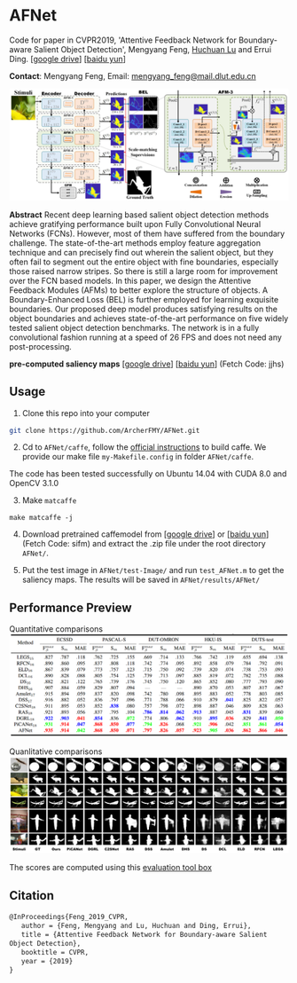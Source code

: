 # AFNet
Code for paper in CVPR2019, 'Attentive Feedback Network for Boundary-aware Salient Object Detection', Mengyang Feng, [Huchuan Lu](http://ice.dlut.edu.cn/lu/publications.html) and Errui Ding. [[google drive](https://drive.google.com/open?id=1EVZR8cNGUv3zb7JtR1fxbXZ8lp5mbgWe)] [[baidu yun](https://pan.baidu.com/s/1n-dRVC4sLWCmhhD5bnVXqg
)]

__Contact__:  Mengyang Feng, Email: mengyang_feng@mail.dlut.edu.cn

![AFNet pipline](https://github.com/ArcherFMY/AFNet/blob/master/figures/pipeline.png "pipline")

__Abstract__
Recent deep learning based salient object detection methods achieve gratifying performance built upon Fully Convolutional Neural Networks (FCNs). However, most of them have suffered from the boundary challenge. The state-of-the-art methods employ feature aggregation technique and can precisely find out wherein the salient object, but they often fail to segment out the entire object with fine boundaries, especially those raised narrow stripes. So there is still a large room for improvement over the FCN based models. In this paper, we design the Attentive Feedback Modules (AFMs) to better explore the structure of objects. A Boundary-Enhanced Loss (BEL) is further employed for learning exquisite boundaries. Our proposed deep model produces satisfying results on the object boundaries and achieves state-of-the-art performance on five widely tested salient object detection benchmarks. The network is in a fully convolutional fashion running at a speed of 26 FPS and does not need any post-processing.

__pre-computed saliency maps__ [[google drive](https://drive.google.com/file/d/1DztECdE-9HdpCll-XCUQUnkg5ul822P5/view?usp=sharing)] [[baidu yun](https://pan.baidu.com/s/1ywXgqq7yLcupr9o2RzRkgg)] (Fetch Code: jjhs)
## Usage
1. Clone this repo into your computer
```bash
git clone https://github.com/ArcherFMY/AFNet.git
```
2. Cd to `AFNet/caffe`, follow the [official instructions](http://caffe.berkeleyvision.org/installation.html) to build caffe. We provide our make file `my-Makefile.config` in folder `AFNet/caffe`.

The code has been tested successfully on Ubuntu 14.04 with CUDA 8.0 and OpenCV 3.1.0

3. Make `matcaffe`
```
make matcaffe -j
```

4. Download pretrained caffemodel from [[google drive](https://drive.google.com/file/d/1It3Cb4B93enKYXc8hq1E5tdWrqne2eFo/view?usp=sharing)] or [[baidu yun](https://pan.baidu.com/s/1DkAM0om90XCKGlmPoi_Lzg)] (Fetch Code: sifm) and extract the .zip file under the root directory `AFNet/`. 

5. Put the test image in `AFNet/test-Image/` and run `test_AFNet.m` to get the saliency maps. The results will be saved in `AFNet/results/AFNet/`

## Performance Preview
Quantitative comparisons
![table2](https://github.com/ArcherFMY/AFNet/blob/master/figures/table2.png "table2")

Quanlitative comparisons
![fig5](https://github.com/ArcherFMY/AFNet/blob/master/figures/fig5.png "fig5")

The scores are computed using this [evaluation tool box](https://github.com/ArcherFMY/sal_eval_toolbox)

## Citation
```
@InProceedings{Feng_2019_CVPR,
   author = {Feng, Mengyang and Lu, Huchuan and Ding, Errui},
   title = {Attentive Feedback Network for Boundary-aware Salient Object Detection},
   booktitle = CVPR,
   year = {2019}
}
```
